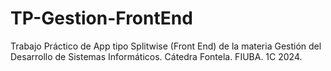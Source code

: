 # TP-Gestion-FrontEnd
Trabajo Práctico de App tipo Splitwise (Front End) de la materia Gestión del Desarrollo de Sistemas Informáticos. Cátedra Fontela. FIUBA. 1C 2024.
